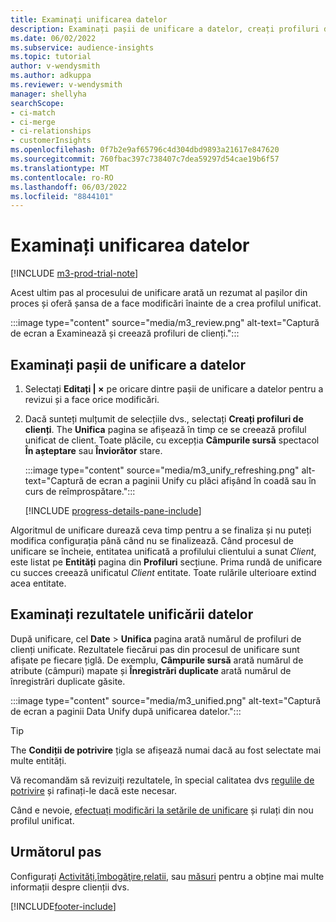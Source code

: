 ```yaml
---
title: Examinați unificarea datelor
description: Examinați pașii de unificare a datelor, creați profiluri de clienți unificate și examinați rezultatele
ms.date: 06/02/2022
ms.subservice: audience-insights
ms.topic: tutorial
author: v-wendysmith
ms.author: adkuppa
ms.reviewer: v-wendysmith
manager: shellyha
searchScope:
- ci-match
- ci-merge
- ci-relationships
- customerInsights
ms.openlocfilehash: 0f7b2e9af65796c4d304dbd9893a21617e847620
ms.sourcegitcommit: 760fbac397c738407c7dea59297d54cae19b6f57
ms.translationtype: MT
ms.contentlocale: ro-RO
ms.lasthandoff: 06/03/2022
ms.locfileid: "8844101"
---
```

# <a name="review-data-unification"></a>Examinați unificarea datelor

[!INCLUDE [m3-prod-trial-note](includes/m3-prod-trial-note.md)]

Acest ultim pas al procesului de unificare arată un rezumat al pașilor din proces și oferă șansa de a face modificări înainte de a crea profilul unificat.

:::image type="content" source="media/m3_review.png" alt-text="Captură de ecran a Examinează și creează profiluri de clienți.":::

## <a name="review-the-data-unification-steps"></a>Examinați pașii de unificare a datelor

1. Selectați **Editați | ×** pe oricare dintre pașii de unificare a datelor pentru a revizui și a face orice modificări.

1. Dacă sunteți mulțumit de selecțiile dvs., selectați **Creați profiluri de clienți**. The **Unifica** pagina se afișează în timp ce se creează profilul unificat de client. Toate plăcile, cu excepția **Câmpurile sursă** spectacol **În așteptare** sau **Înviorător** stare.

   :::image type="content" source="media/m3_unify_refreshing.png" alt-text="Captură de ecran a paginii Unify cu plăci afișând în coadă sau în curs de reîmprospătare.":::

   [!INCLUDE [progress-details-pane-include](includes/progress-details-pane.md)]

Algoritmul de unificare durează ceva timp pentru a se finaliza și nu puteți modifica configurația până când nu se finalizează. Când procesul de unificare se încheie, entitatea unificată a profilului clientului a sunat *Client*, este listat pe **Entități** pagina din **Profiluri** secțiune. Prima rundă de unificare cu succes creează unificatul *Client* entitate. Toate rulările ulterioare extind acea entitate.

## <a name="review-the-results-of-data-unification"></a>Examinați rezultatele unificării datelor

După unificare, cel **Date** > **Unifica** pagina arată numărul de profiluri de clienți unificate. Rezultatele fiecărui pas din procesul de unificare sunt afișate pe fiecare țiglă. De exemplu, **Câmpurile sursă** arată numărul de atribute (câmpuri) mapate și **Înregistrări duplicate** arată numărul de înregistrări duplicate găsite.

:::image type="content" source="media/m3_unified.png" alt-text="Captură de ecran a paginii Data Unify după unificarea datelor.":::

> [!TIP]
> The **Condiții de potrivire** țigla se afișează numai dacă au fost selectate mai multe entități.

Vă recomandăm să revizuiți rezultatele, în special calitatea dvs [regulile de potrivire](data-unification-update.md#manage-match-rules) și rafinați-le dacă este necesar.

Când e nevoie, [efectuați modificări la setările de unificare](data-unification-update.md) și rulați din nou profilul unificat.

## <a name="next-step"></a>Următorul pas

Configurați [Activități](activities.md),[îmbogăţire](enrichment-hub.md),[relatii](relationships.md), sau [măsuri](measures.md) pentru a obține mai multe informații despre clienții dvs.

[!INCLUDE[footer-include](includes/footer-banner.md)]
